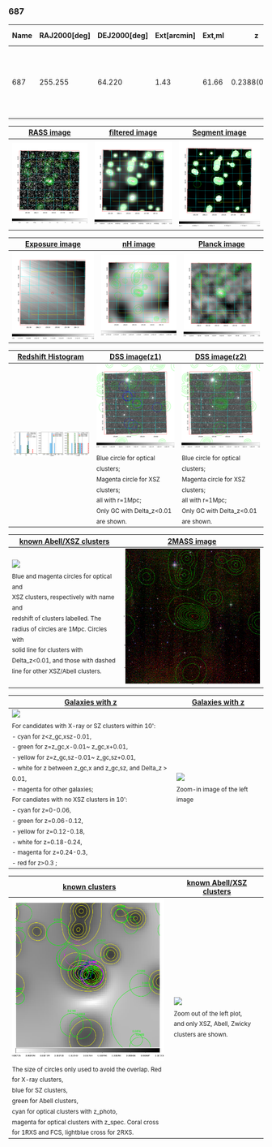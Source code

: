 <div STYLE="page-break-after: always;"></div>

### 687

|Name|RAJ2000[deg]|DEJ2000[deg] |Ext[arcmin]| Ext,ml | z | z_src| C|GC(XSZ,Delta_z<0.01)| GC(OPT,Delta_z<0.01)|GC| R_sig[arcmin] | R500[arcmin] | R500[Mpc]| CRsig[c/s] | CR500[c/s] |L500[1E44 erg/s]|F500[1E-12 erg/s/cm^2]| M500[1E14 Msun]|Tx[keV]|Cnt_sig|Beta|Rc[arcmin]|Comment|Alias|
|---|---|---|---|---|---|------|---|--------|---------|----------|---|---|---|---|---|---|---|---|---|---|---|---|---|---|
|687| 255.255| 64.220| 1.43| 61.66| 0.2388(0.005)| z2, z_xsz| B| Tak, XCS| C, W| A, C, MCXC, N, PSZ2, SWXCS, Tak, Tar, W, XCS| 9.775| 4.419| 1.002| 0.081(0.010)| 0.074(0.010)| 2.536(0.184)| 1.481(0.107)| 3.64(0.13)| 5.14(0.11)| 240.5| 0.933(-0.077+0.048)| 3.940(-0.402+0.289)| -| k101|

|[RASS image](../image/687/687_img.pdf)|[filtered image](../image/687/687_fil.pdf)|[Segment image](../image/687/687_seg.pdf)|
|-------------------|--------------------|-------------------|
| <img src="../image/687/687_img.png" width="300">  | <img src="../image/687/687_fil.png" width="300">   | <img src="../image/687/687_seg.png" width="300">  |

|[Exposure image](../image/687/687_mex.pdf)| [nH image](../image/687/687_nh.pdf)| [Planck image](../image/687/687_p.pdf)|
|-------------------|--------------------|-------------------|
|<img src="../image/687/687_mex.png" width="300">   | <img src="../image/687/687_nh.png" width="300">    | <img src="../image/687/687_p.png" width="300"> |

|[Redshift Histogram](../image/687/687_zg.pdf) | [DSS image(z1)](../image/687/687_dss_z1.pdf)      |  [DSS image(z2)](../image/687/687_dss_z2.pdf)    |
|-------------------|--------------------|-------------------|
|<img src="../image/687/687_zg.png" width="300"> |<img src="../image/687/687_dss_z1.png" width="300"> <sub><br>Blue circle for optical clusters; <br>Magenta circle for XSZ clusters; <br>all with r=1Mpc; <br>Only GC with Delta_z<0.01 are shown. </sub>| <img src="../image/687/687_dss_z2.png" width="300"><sub><br>Blue circle for optical clusters; <br>Magenta circle for XSZ clusters; <br>all with r=1Mpc; <br>Only GC with Delta_z<0.01 are shown. </sub> |

|[known Abell/XSZ clusters](../image/687/687_m.pdf) | [2MASS image](../image/687/687_2mass.pdf)      |
|-------------------|-------------------|
|<img src=../image/687/687_m.png width="300"> <br><sub>Blue and magenta circles for optical and <br>XSZ clusters, respectively with name and <br>redshift of clusters labelled. The <br>radius of circles are 1Mpc. Circles with <br>solid line for clusters with <br>Delta_z<0.01, and those with dashed <br>line for other XSZ/Abell clusters.        </sub>|<img src="../image/687/687_2mass.png" width="300">  |

|[Galaxies with z](../image/687/687_opt_ned.pdf) |[Galaxies with z](../image/687/687_opt_ned_zoom.pdf) |
|-------------------|-------------------|
| <img src=../image/687/687_opt_ned.png width="300"> <br><sub> For candidates with X-ray or SZ clusters within 10': <br> - cyan for z<z_gc,xsz-0.01, <br> - green for z=z_gc,x-0.01~ z_gc,x+0.01, <br> - yellow for z=z_gc,sz-0.01~ z_gc,sz+0.01, <br> - white for z between z_gc,x and z_gc,sz, and Delta_z > 0.01, <br> - magenta for other galaxies; <br>For candiates with no XSZ clusters in 10': <br> - cyan for z=0-0.06, <br> - green for z=0.06-0.12, <br> - yellow for z=0.12-0.18, <br> - white for z=0.18-0.24, <br> - magenta for z=0.24-0.3, <br> - red for z>0.3 ;  </sub>|<img src=../image/687/687_opt_ned_zoom.png width="300">  <br><sub> Zoom-in image of the left image</sub>|

|[known clusters](../image/687/687_gc.pdf) |[known Abell/XSZ clusters](../image/687/687_gc_large.pdf) |
|-------------------|-------------------|
| <img src=../image/687/687_gc.png width="300"> <br><sub> The size of circles only used to avoid the overlap. Red for X-ray clusters, <br> blue for SZ clusters, <br> green for Abell clusters, <br> cyan for optical clusters with z_photo, <br> magenta for optical clusters with z_spec. Coral cross for 1RXS and FCS, lightblue cross for 2RXS. </sub>|<img src=../image/687/687_gc_large.png width="300"> <br><sub> Zoom out of the left plot, <br> and only XSZ, Abell, Zwicky clusters are shown. </sub> |



